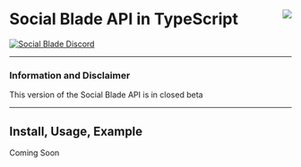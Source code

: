 # Social Blade API in TypeScript [<img align="right" src="https://socialblade.com/images/media/red/2.png">](https://socialblade.com/b)

[![Social Blade Discord](https://img.shields.io/discord/125022847562285056.svg?label=Social%20Blade%20Discord%20(Not%20for%20Support)&colorB=c84329&maxAge=3600)](https://socialblade.com/discord)

---

### Information and Disclaimer
This version of the Social Blade API is in closed beta

---

## Install, Usage, Example
Coming Soon

